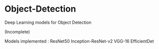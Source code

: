 # Object-Detection
Deep Learning models for Object Detection 

(Incomplete)

Models implemented :
ResNet50
Inception-ResNet-v2
VGG-16
EfficientDet
